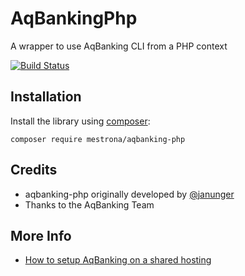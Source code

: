 AqBankingPhp
============

A wrapper to use AqBanking CLI from a PHP context

[![Build Status](https://travis-ci.org/Mestrona/aqbanking-php.svg?branch=master)](https://travis-ci.org/Mestrona/aqbanking-php/)

Installation
------------

Install the library using [composer][1]:

    composer require mestrona/aqbanking-php
    
[1]: http://getcomposer.org/

Credits
-------

* aqbanking-php originally developed by [@janunger](https://github.com/janunger/)
* Thanks to the AqBanking Team

More Info
---------

* [How to setup AqBanking on a shared hosting](https://serverfault.com/questions/942701/how-to-install-a-binary-package-on-a-shared-hosting-for-example-aqbanking-or-m)
